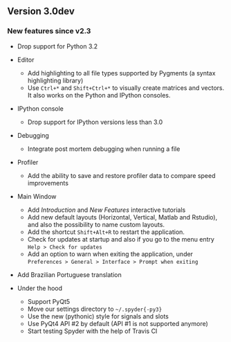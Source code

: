 ## Version 3.0dev

### New features since v2.3

* Drop support for Python 3.2

* Editor
  * Add highlighting to all file types supported by Pygments (a syntax highlighting library)
  * Use `Ctrl+*` and `Shift+Ctrl+*` to visually create matrices and vectors. It also works on the Python and IPython consoles.

* IPython console
  * Drop support for IPython versions less than 3.0

* Debugging
  * Integrate post mortem debugging when running a file

* Profiler
  * Add the ability to save and restore profiler data to compare speed improvements

* Main Window
  * Add *Introduction* and *New Features* interactive tutorials
  * Add new default layouts (Horizontal, Vertical, Matlab and Rstudio), and also the possibility to name custom layouts.
  * Add the shortcut `Shift+Alt+R` to restart the application.
  * Check for updates at startup and also if you go to the menu entry `Help > Check for updates`
  * Add an option to warn when exiting the application, under `Preferences > General > Interface > Prompt when exiting`

* Add Brazilian Portuguese translation

* Under the hood
  * Support PyQt5
  * Move our settings directory to `~/.spyder{-py3}`
  * Use the new (pythonic) style for signals and slots
  * Use PyQt4 API #2 by default (API #1 is not supported anymore)
  * Start testing Spyder with the help of Travis CI
